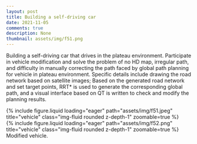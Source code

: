 ```yaml
---
layout: post
title: Building a self-driving car
date: 2021-11-05
comments: true
description: None
thumbnail: assets/img/f51.png
---
```


Building a self-driving car that drives in the plateau environment. Participate in vehicle modification and solve the problem of no HD map, irregular path, and difficulty in manually correcting the path faced by global path planning for vehicle in plateau environment. Specific details include drawing the road network based on satellite images; Based on the generated road network and set target points, RRT* is used to generate the corresponding global path, and a visual interface based on QT is written to check and modify the planning results.


<div class="row justify-content-sm-center">
    <div class="col-sm mt-3 mt-md-0">
        {% include figure.liquid loading="eager" path="assets/img/f51.jpeg" title="vehicle" class="img-fluid rounded z-depth-1" zoomable=true %} 
        <!-- % include figure.html path="assets/img/f51.jpeg" title="vehicle" class="img-fluid rounded z-depth-1" % -->
    </div>
    <div class="col-sm mt-3 mt-md-0">
        {% include figure.liquid loading="eager" path="assets/img/f52.png" title="vehicle" class="img-fluid rounded z-depth-1" zoomable=true %}
    </div>
</div>
<div class="caption">
    Modified vehicle.
</div>

<!-- 
<div class="row">
    <div class="col-sm mt-3 mt-md-0">
        {% include figure.html path="assets/img/f53.png" title="software" class="img-fluid rounded z-depth-1" %}
    </div>
</div>
<div class="caption">
    Global path planning software.
</div> -->
